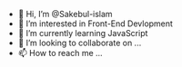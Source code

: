 - 👋 Hi, I’m @Sakebul-islam
- 👀 I’m interested in Front-End Devlopment
- 🌱 I’m currently learning JavaScript
- 💞️ I’m looking to collaborate on ...
- 📫 How to reach me ...

<!---
Sakebul-islam/Sakebul-islam is a ✨ special ✨ repository because its `README.md` (this file) appears on your GitHub profile.
You can click the Preview link to take a look at your changes.
--->
